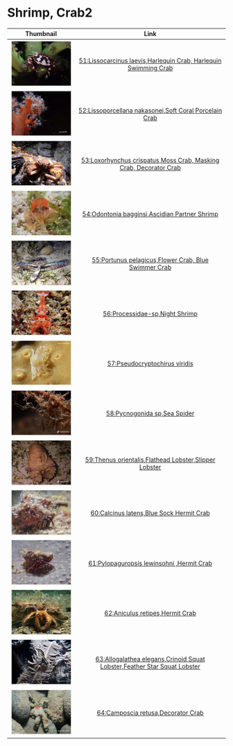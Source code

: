 # Shrimp, Crab2

| Thumbnail | Link |
| :---: | :---: |
| ![](../../.gitbook/assets/small-lissocarcinus-laevis.jpg)  | [51:Lissocarcinus laevis,Harlequin Crab, Harlequin Swimming Crab](51-lissocarcinus-laevis-harlequin-crab-harlequin-swimming-crab.md) |
| ![](../../.gitbook/assets/small-lissoporcellana-nakasonei.jpg)  | [52:Lissoporcellana nakasonei,Soft Coral Porcelain Crab](52-lissoporcellana-nakasonei-soft-coral-porcelain-crab.md) |
| ![](../../.gitbook/assets/small-loxorhynchus-crispatus.jpg)  | [53:Loxorhynchus crispatus,Moss Crab, Masking Crab, Decorator Crab](53-loxorhynchus-crispatus-moss-crab-masking-crab-decorator-crab.md) |
| ![](../../.gitbook/assets/small-odontonia-bagginsi.jpg)  | [54:Odontonia bagginsi,Ascidian Partner Shrimp](54-odontonia-bagginsi-ascidian-partner-shrimp.md) |
| ![](../../.gitbook/assets/small-portunus-pelagicus.jpg)  | [55:Portunus pelagicus,Flower Crab, Blue Swimmer Crab](55-portunus-pelagicus-flower-crab-blue-swimmer-crab.md) |
| ![](../../.gitbook/assets/small-processidae-sp.jpg)  | [56:Processidae-sp,Night Shrimp](56-processidae-sp-night-shrimp.md) |
| ![](../../.gitbook/assets/small-pseudocryptochirus-viridis.jpg)  | [57:Pseudocryptochirus viridis](57-pseudocryptochirus-viridis.md) |
| ![](../../.gitbook/assets/small-pycnogonida.jpg)  | [58:Pycnogonida sp,Sea Spider](58-pycnogonida-sp-sea-spider.md) |
| ![](../../.gitbook/assets/small-thenus-orientalis.jpg)  | [59:Thenus orientalis,Flathead Lobster,Slipper Lobster](59-thenus-orientalis-flathead-lobster-slipper-lobster.md) |
| ![](../../.gitbook/assets/small-calcinus-latens.jpg)  | [60:Calcinus latens,Blue Sock Hermit Crab](60-calcinus-latens-blue-sock-hermit-crab.md) |
| ![](../../.gitbook/assets/small-pylopaguropsis-lewinsohni.jpg)  | [61:Pylopaguropsis lewinsohni ,Hermit Crab](61-pylopaguropsis-lewinsohni-hermit-crab.md) |
| ![](../../.gitbook/assets/small-aniculus-retipes.jpg)  | [62:Aniculus retipes,Hermit Crab](62-aniculus-retipes-hermit-crab.md) |
| ![](../../.gitbook/assets/small-allogalathea-elegans.jpg)  | [63:Allogalathea elegans,Crinoid Squat Lobster,Feather Star Squat Lobster](63-allogalathea-elegans-crinoid-squat-lobster-feather-star-squat-lobster.md) |
| ![](../../.gitbook/assets/small-camposcia-retusa.jpg)  | [64:Camposcia retusa,Decorator Crab](64-camposcia-retusa-decorator-crab.md) |

